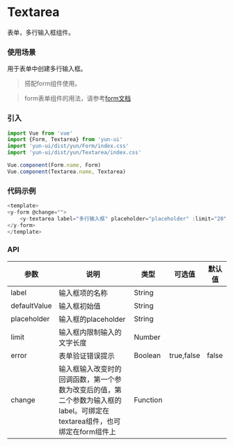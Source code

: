 # Textarea

表单，多行输入框组件。

### 使用场景

用于表单中创建多行输入框。

> 搭配form组件使用。

> form表单组件的用法，请参考[form文档](../form/README.md)

### 引入

``` javascript
import Vue from 'vue'
import {Form, Textarea} from 'yun-ui'
import 'yun-ui/dist/yun/Form/index.css'
import 'yun-ui/dist/yun/Textarea/index.css'

Vue.component(Form.name, Form)
Vue.component(Textarea.name, Textarea)
```

### 代码示例

``` javascript
<template>
<y-form @change="">
    <y-textarea label="多行输入框" placeholder="placeholder" :limit="20"></y-textarea>
</y-form>
</template>
```

### API

|    参数    |      说明      |    类型    |   可选值    |   默认值   |
|   ----    |      ----      |   ----    |   ----     |  ----     |
|   label   |  输入框项的名称  |   String  |             |           |
|defaultValue|   输入框初始值   |   String  |            |            |
|placeholder|  输入框的placeholder|   String  |             |   |
| limit  |  输入框内限制输入的文字长度|   Number  |  |   |
|    error  | 表单验证错误提示    |   Boolean  | true,false | false |
|  change   | 输入框输入改变时的回调函数，第一个参数为改变后的值，第二个参数为输入框的label。可绑定在textarea组件，也可绑定在form组件上|   Function |  |  |
